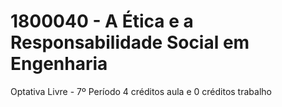 # 1800040 - A Ética e a Responsabilidade Social em Engenharia
Optativa Livre - 7º Período
4 créditos aula e 0 créditos trabalho
